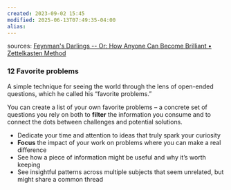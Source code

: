 ```yaml
---
created: 2023-09-02 15:45
modified: 2025-06-13T07:49:35-04:00
alias: 
---
```

sources: [Feynman's Darlings -- Or: How Anyone Can Become Brilliant • Zettelkasten Method](https://zettelkasten.de/posts/feynmans-darlings-become-brilliant/)

### 12 Favorite problems

A simple technique for seeing the world through the lens of open-ended questions, which he called his “favorite problems.”

You can create a list of your own favorite problems – a concrete set of questions you rely on both to **filter** the information you consume and to connect the dots between challenges and potential solutions.

- Dedicate your time and attention to ideas that truly spark your curiosity
- **Focus** the impact of your work on problems where you can make a real difference
- See how a piece of information might be useful and why it’s worth keeping
- See insightful patterns across multiple subjects that seem unrelated, but might share a common thread

